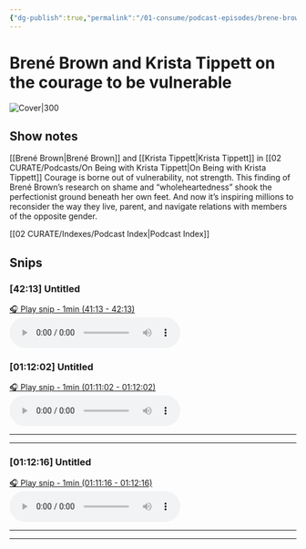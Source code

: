 ```yaml
---
{"dg-publish":true,"permalink":"/01-consume/podcast-episodes/brene-brown-and-krista-tippett-on-the-courage-to-be-vulnerable/","title":"Brené Brown and Krista Tippett on the courage to be vulnerable"}
---
```


# Brené Brown and Krista Tippett on the courage to be vulnerable


![Cover|300](https://wsrv.nl/?url=https%3A%2F%2Fimage.simplecastcdn.com%2Fimages%2Fd5bd87cf-c1b4-4724-a2e0-67be37425906%2Fa6b148ee-97c6-4a85-9e41-868133c93db6%2F3000x3000%2Fonbe-isolated-master-logo-square.jpg%3Faid%3Drss_feed&w=300&h=300)

## Show notes
[[Brené Brown\|Brené Brown]] and [[Krista Tippett\|Krista Tippett]] in [[02 CURATE/Podcasts/On Being with Krista Tippett\|On Being with Krista Tippett]]
Courage is borne out of vulnerability, not strength. This finding of Brené Brown’s research on shame and “wholeheartedness” shook the perfectionist ground beneath her own feet. And now it’s inspiring millions to reconsider the way they live, parent, and navigate relations with members of the opposite gender.

[[02 CURATE/Indexes/Podcast Index\|Podcast Index]]

## Snips


### [42:13] Untitled


[🎧 Play snip - 1min️ (41:13 - 42:13)](https://share.snipd.com/snip/7abb1e87-aeec-4310-b3d5-9d76664fd05a)
<audio controls> <source src="https://dts.podtrac.com/redirect.mp3/afp-901179-injected.calisto.simplecastaudio.com/85760130-020c-4d30-8e15-26c5c451394f/episodes/cf50b23f-0135-4925-86ef-8ec51fe70d42/audio/128/default.mp3?aid=rss_feed&awCollectionId=85760130-020c-4d30-8e15-26c5c451394f&awEpisodeId=cf50b23f-0135-4925-86ef-8ec51fe70d42&feed=AuAxH_Bf#t=41:13,42:13"> </audio>





### [01:12:02] Untitled


[🎧 Play snip - 1min️ (01:11:02 - 01:12:02)](https://share.snipd.com/snip/10d22f22-1e94-453e-ba8d-fc9c3d6c7d66)
<audio controls> <source src="https://dts.podtrac.com/redirect.mp3/afp-901179-injected.calisto.simplecastaudio.com/85760130-020c-4d30-8e15-26c5c451394f/episodes/cf50b23f-0135-4925-86ef-8ec51fe70d42/audio/128/default.mp3?aid=rss_feed&awCollectionId=85760130-020c-4d30-8e15-26c5c451394f&awEpisodeId=cf50b23f-0135-4925-86ef-8ec51fe70d42&feed=AuAxH_Bf#t=01:11:02,01:12:02"> </audio>




---




---


### [01:12:16] Untitled


[🎧 Play snip - 1min️ (01:11:16 - 01:12:16)](https://share.snipd.com/snip/24e75f5c-52a1-4b8a-8d1e-71279e282ff7)
<audio controls> <source src="https://dts.podtrac.com/redirect.mp3/afp-901179-injected.calisto.simplecastaudio.com/85760130-020c-4d30-8e15-26c5c451394f/episodes/cf50b23f-0135-4925-86ef-8ec51fe70d42/audio/128/default.mp3?aid=rss_feed&awCollectionId=85760130-020c-4d30-8e15-26c5c451394f&awEpisodeId=cf50b23f-0135-4925-86ef-8ec51fe70d42&feed=AuAxH_Bf#t=01:11:16,01:12:16"> </audio>




---




---


